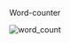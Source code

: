 Word-counter

![word_count](https://github.com/XPRTSIR/Word-Counter/assets/100332839/40207724-f8e3-48b2-b14e-24ca24c27463)
